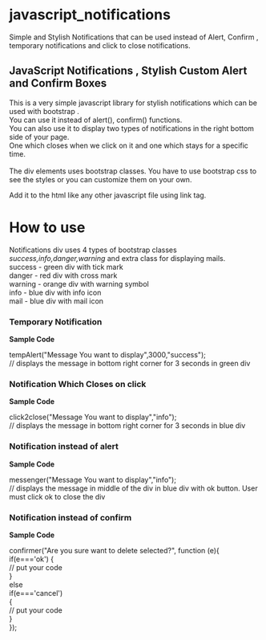 # javascript_notifications
Simple and Stylish Notifications that can be used instead of Alert, Confirm , temporary notifications and click to close notifications.
<h2>JavaScript Notifications , Stylish Custom Alert and Confirm Boxes</h2>

<p>
This is a very simple javascript library for stylish notifications which can be used with bootstrap .
<br/>
You can use it instead of alert(), confirm() functions.<br/>
You can also use it to display two types of notifications in the right bottom side of your page.<br/>
  One which closes when we click on it and one which stays for a specific time.
<br/><br/>
The div elements uses bootstrap classes. You have to use bootstrap css to see the styles or you can customize them on your own.

Add it to the html like any other javascript file using link tag.
</p>

# How to use

Notifications div uses 4 types of bootstrap classes <i> success,info,danger,warning </i> and extra class for displaying mails.
<br/>
success - green div with tick mark<br/>
danger - red div with cross mark<br/>
warning - orange div with warning symbol<br/>
info - blue div with info icon<br/>
mail - blue div with mail icon<br/>

<h3>Temporary Notification</h3>
<b>Sample Code</b>

  tempAlert("Message You want to display",3000,"success"); <br/>// displays the message in bottom right corner for 3 seconds in green div

<h3>Notification Which Closes on click</h3>
<b>Sample Code</b>

  click2close("Message You want to display","info");<br/> // displays the message in bottom right corner for 3 seconds in blue div
  

<h3>Notification instead of alert</h3>
<b>Sample Code</b>

  messenger("Message You want to display","info"); <br/>// displays the message in middle of the div in blue div with ok button. User must click ok to close the div
  

<h3>Notification instead of confirm</h3>
<b>Sample Code</b>

  confirmer("Are you sure want to delete selected?", function (e){<br/>
                        if(e==='ok') {<br/>
                              // put your code <br/>
                            }<br/>
                        else <br/>
                        if(e==='cancel') <br/>
                            {<br/>
                                //  put your code <br/>
                            }<br/>
                    });<br/>
  
